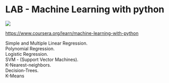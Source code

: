 # LAB - Machine Learning with python     

<div data-iframe-width="150" data-iframe-height="270" data-share-badge-id="a90c734c-a681-436c-809f-57c6cc9e6e81" data-share-badge-host="https://www.youracclaim.com"></div><script type="text/javascript" async src="//cdn.youracclaim.com/assets/utilities/embed.js"></script>

<img src="https://www.youracclaim.com/badges/a90c734c-a681-436c-809f-57c6cc9e6e81/public_url" class="center">   

https://www.coursera.org/learn/machine-learning-with-python    

Simple and Multiple Linear Regression.   
Polynomial Regression.    
Logistic Regression.    
SVM - (Support Vector Machines).   
K-Nearest-neighbors.     
Decision-Trees.   
K-Means   
